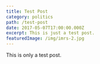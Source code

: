 ```yaml
---
title: Test Post
category: politics
path: /test-post
date: 2017-05-07T17:00:00.000Z
excerpt: This is just a test post.
featuredImage: /img/imrs-2.jpg
---
```

This is only a test post.